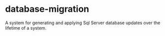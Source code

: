 # database-migration
A system for generating and applying Sql Server database updates over the lifetime of a system.
